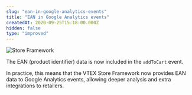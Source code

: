 ```yaml
---
slug: "ean-in-google-analytics-events"
title: "EAN in Google Analytics events"
createdAt: 2020-09-25T15:18:00.000Z
hidden: false
type: "improved"
---
```


![Store Framework](https://raw.githubusercontent.com/vtexdocs/dev-portal-content/main/images/ean-in-google-analytics-events-0.png)

The EAN (product identifier) data is now included in the `addToCart` event.

In practice, this means that the VTEX Store Framework now provides EAN data to Google Analytics events, allowing deeper analysis and extra integrations to retailers.
